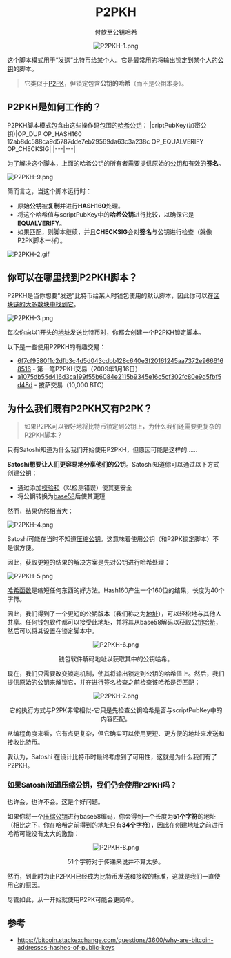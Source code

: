 # <center>P2PKH</center>
<center>付款至公钥哈希

![P2PKH-1.png](img/P2PKH-1%20(1).png)</center>

这个脚本模式用于“发送”比特币给某个人。它是最常用的将输出锁定到某个人的[公钥](../../Keys/Public%20Key/Public%20Key.md)的脚本。

>它类似于[P2PK](../P2PK/P2PK.md)，但锁定包含**公钥的哈希**（而不是公钥本身）。

## P2PKH是如何工作的？
P2PKH脚本模式包含由这些操作码包围的[哈希公钥](../../Keys/Public%20Key/Public%20Key%20Hash/public-key-hash.md)：
|criptPubKey(加密公钥)|OP_DUP OP_HASH160 12ab8dc588ca9d5787dde7eb29569da63c3a238c OP_EQUALVERIFY OP_CHECKSIG|
|---|---|

为了解决这个脚本，上面的哈希公钥的所有者需要提供原始的[公钥](../../Keys/Public%20Key/Public%20Key.md)和有效的**签名**。

![P2PKH-9.png](img/P2pkh-9.png)

简而言之，当这个脚本运行时：

* 原始**公钥**被**复制**并进行**HASH160**处理。
* 将这个哈希值与scriptPubKey中的**哈希公钥**进行比较，以确保它是**EQUALVERIFY**。
* 如果匹配，则脚本继续，并且**CHECKSIG**会对**签名**与公钥进行检查（就像P2PK脚本一样）。

![P2PKH-2.gif](img/P2PKH-2%20(1).gif)

## 你可以在哪里找到P2PKH脚本？
P2PKH是当你想要“发送”比特币给某人时钱包使用的默认脚本，因此你可以在[区块链的大多数块中找到它](https://learnmeabitcoin.com/explorer/blockchain)。

![P2PKH-3.png](img/P2PKH-3%20(1).png)

每次你向以1开头的[地址](../../Keys/Address/Address.md)发送比特币时，你都会创建一个P2PKH锁定脚本。

以下是一些使用P2PKH的有趣交易：

* [6f7cf9580f1c2dfb3c4d5d043cdbb128c640e3f20161245aa7372e9666168516](https://learnmeabitcoin.com/explorer/transaction/6f7cf9580f1c2dfb3c4d5d043cdbb128c640e3f20161245aa7372e9666168516) - 第一笔P2PKH交易（2009年1月16日）
* [a1075db55d416d3ca199f55b6084e2115b9345e16c5cf302fc80e9d5fbf5d48d](https://learnmeabitcoin.com/explorer/transaction/a1075db55d416d3ca199f55b6084e2115b9345e16c5cf302fc80e9d5fbf5d48d) - 披萨交易（10,000 BTC）
  
## 为什么我们既有P2PKH又有P2PK？
>如果P2PK可以很好地将比特币锁定到公钥上，为什么我们还需要更复杂的P2PKH脚本？

只有Satoshi知道为什么我们开始使用P2PKH，但原因可能是这样的……

**Satoshi想要让人们更容易地分享他们的公钥**。Satoshi知道你可以通过以下方式创建公钥：

* 通过添加[校验和](../../Keys/Checksum/Checksum.md)（以检测错误）使其更安全
* 将公钥转换为[base58](../../Keys/Base58/Base58.md)后使其更短

然而，结果仍然相当大：

![P2PKH-4.png](img/P2PKH-4%20(1).png)

Satoshi可能在当时不知道[压缩公钥](../../Keys/Public%20Key/Public%20Key.md)。这意味着使用公钥（和P2PK锁定脚本）不是很方便。

因此，获取更短的结果的解决方案是先对公钥进行哈希处理：

![P2PKH-5.png](img/P2PKH-5%20(1).png)

[哈希函数](../../Other/Hash%20Function/Hash%20Function.md)是缩短任何东西的好方法。Hash160产生一个160位的结果，长度为40个字符。

因此，我们得到了一个更短的公钥版本（我们称之为[地址](../../Keys/Address/Address.md)），可以轻松地与其他人共享。任何钱包软件都可以接受此地址，并将其从base58解码以获取[公钥哈希](../../Keys/Public%20Key/Public%20Key%20Hash/public-key-hash.md)，然后可以将其设置在锁定脚本中。
<center>

![P2PKH-6.png](img/P2PKH-6%20(1).png)

钱包软件解码地址以获取其中的公钥哈希。</center>

现在，我们只需要改变锁定机制，使其将输出锁定到公钥的哈希值上。然后，我们提供原始的公钥来解锁它，并在进行签名检查之前检查该哈希是否匹配：
<center>

![P2PKH-7.png](img/P2PKH-7%20(1).png)

它的执行方式与P2PK非常相似-它只是先检查公钥哈希是否与scriptPubKey中的内容匹配。</center>

从编程角度来看，它有点更复杂，但它确实可以使用更短、更方便的地址来发送和接收比特币。

我认为，Satoshi 在设计比特币时最终考虑到了可用性，这就是为什么我们有了P2PKH。

### 如果Satoshi知道压缩公钥，我们仍会使用P2PKH吗？
也许会，也许不会。这是个好问题。

如果你将一个[压缩公钥](../../Keys/Public%20Key/Public%20Key.md)进行base58编码，你会得到一个长度为**51个字符**的地址（相比之下，你在哈希之前得到的地址只有**34个字符**），因此在创建地址之前进行哈希可能没有太大的激励：
<center>

![P2PKH-8.png](img/P2PKH-8%20(1).png)

51个字符对于传递来说并不算太多。</center>

然而，到此时为止P2PKH已经成为比特币发送和接收的标准，这就是我们一直使用它的原因。

尽管如此，从一开始就使用P2PK可能会更简单。

## 参考
* https://bitcoin.stackexchange.com/questions/3600/why-are-bitcoin-addresses-hashes-of-public-keys